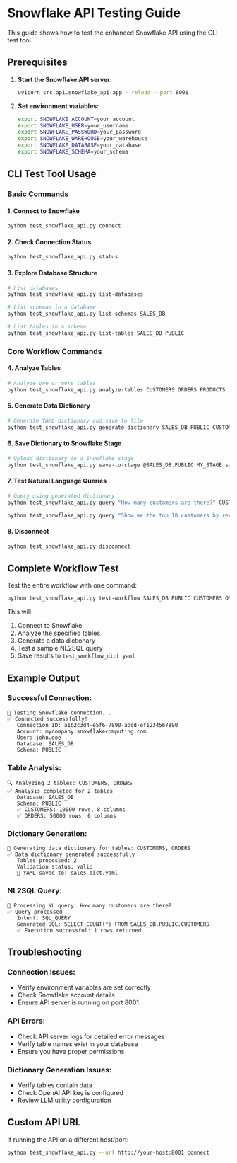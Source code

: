 # Snowflake API Testing Guide

This guide shows how to test the enhanced Snowflake API using the CLI test tool.

## Prerequisites

1. **Start the Snowflake API server:**
   ```bash
   uvicorn src.api.snowflake_api:app --reload --port 8001
   ```

2. **Set environment variables:**
   ```bash
   export SNOWFLAKE_ACCOUNT=your_account
   export SNOWFLAKE_USER=your_username
   export SNOWFLAKE_PASSWORD=your_password
   export SNOWFLAKE_WAREHOUSE=your_warehouse
   export SNOWFLAKE_DATABASE=your_database
   export SNOWFLAKE_SCHEMA=your_schema
   ```

## CLI Test Tool Usage

### Basic Commands

#### 1. Connect to Snowflake
```bash
python test_snowflake_api.py connect
```

#### 2. Check Connection Status
```bash
python test_snowflake_api.py status
```

#### 3. Explore Database Structure
```bash
# List databases
python test_snowflake_api.py list-databases

# List schemas in a database
python test_snowflake_api.py list-schemas SALES_DB

# List tables in a schema
python test_snowflake_api.py list-tables SALES_DB PUBLIC
```

### Core Workflow Commands

#### 4. Analyze Tables
```bash
# Analyze one or more tables
python test_snowflake_api.py analyze-tables CUSTOMERS ORDERS PRODUCTS
```

#### 5. Generate Data Dictionary
```bash
# Generate YAML dictionary and save to file
python test_snowflake_api.py generate-dictionary SALES_DB PUBLIC CUSTOMERS ORDERS --save sales_dict.yaml
```

#### 6. Save Dictionary to Snowflake Stage
```bash
# Upload dictionary to a Snowflake stage
python test_snowflake_api.py save-to-stage @SALES_DB.PUBLIC.MY_STAGE sales_dict.yaml sales_dict.yaml
```

#### 7. Test Natural Language Queries
```bash
# Query using generated dictionary
python test_snowflake_api.py query "How many customers are there?" CUSTOMERS --dictionary sales_dict.yaml

python test_snowflake_api.py query "Show me the top 10 customers by revenue" CUSTOMERS --dictionary sales_dict.yaml
```

#### 8. Disconnect
```bash
python test_snowflake_api.py disconnect
```

## Complete Workflow Test

Test the entire workflow with one command:

```bash
python test_snowflake_api.py test-workflow SALES_DB PUBLIC CUSTOMERS ORDERS
```

This will:
1. Connect to Snowflake
2. Analyze the specified tables
3. Generate a data dictionary
4. Test a sample NL2SQL query
5. Save results to `test_workflow_dict.yaml`

## Example Output

### Successful Connection:
```
🔗 Testing Snowflake connection...
✅ Connected successfully!
   Connection ID: a1b2c3d4-e5f6-7890-abcd-ef1234567890
   Account: mycompany.snowflakecomputing.com
   User: john.doe
   Database: SALES_DB
   Schema: PUBLIC
```

### Table Analysis:
```
🔍 Analyzing 2 tables: CUSTOMERS, ORDERS
✅ Analysis completed for 2 tables
   Database: SALES_DB
   Schema: PUBLIC
   ✅ CUSTOMERS: 10000 rows, 8 columns
   ✅ ORDERS: 50000 rows, 6 columns
```

### Dictionary Generation:
```
📝 Generating data dictionary for tables: CUSTOMERS, ORDERS
✅ Data dictionary generated successfully
   Tables processed: 2
   Validation status: valid
   💾 YAML saved to: sales_dict.yaml
```

### NL2SQL Query:
```
💬 Processing NL query: How many customers are there?
✅ Query processed
   Intent: SQL_QUERY
   Generated SQL: SELECT COUNT(*) FROM SALES_DB.PUBLIC.CUSTOMERS
   ✅ Execution successful: 1 rows returned
```

## Troubleshooting

### Connection Issues:
- Verify environment variables are set correctly
- Check Snowflake account details
- Ensure API server is running on port 8001

### API Errors:
- Check API server logs for detailed error messages
- Verify table names exist in your database
- Ensure you have proper permissions

### Dictionary Generation Issues:
- Verify tables contain data
- Check OpenAI API key is configured
- Review LLM utility configuration

## Custom API URL

If running the API on a different host/port:
```bash
python test_snowflake_api.py --url http://your-host:8001 connect
```